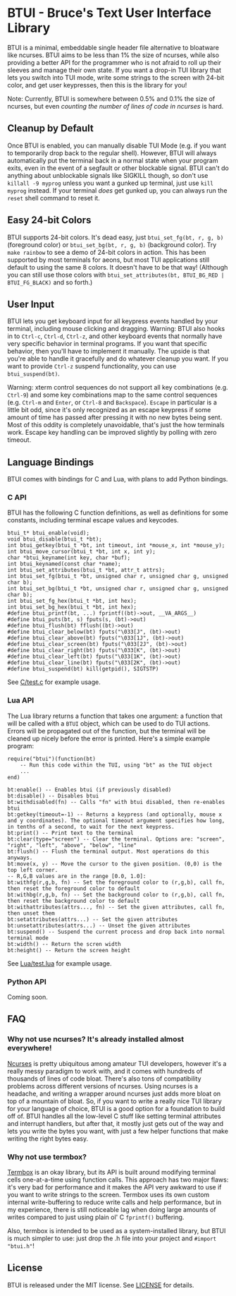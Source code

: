 # BTUI - Bruce's Text User Interface Library

BTUI is a minimal, embeddable single header file alternative to bloatware like
ncurses. BTUI aims to be less than 1% the size of ncurses, while also providing
a better API for the programmer who is not afraid to roll up their sleeves and
manage their own state. If you want a drop-in TUI library that lets you switch
into TUI mode, write some strings to the screen with 24-bit color, and get user
keypresses, then this is the library for you!

Note: Currently, BTUI is somewhere between 0.5% and 0.1% the size of ncurses,
but even *counting the number of lines of code in ncurses* is hard.

## Cleanup by Default

Once BTUI is enabled, you can manually disable TUI Mode (e.g. if you want to
temporarily drop back to the regular shell). However, BTUI will always
automatically put the terminal back in a normal state when your program exits,
even in the event of a segfault or other blockable signal. BTUI can't do
anything about unblockable signals like SIGKILL though, so don't use `killall
-9 myprog` unless you want a gunked up terminal, just use `kill myprog`
instead. If your terminal *does* get gunked up, you can always run the `reset`
shell command to reset it.

## Easy 24-bit Colors

BTUI supports 24-bit colors. It's dead easy, just `btui_set_fg(bt, r, g, b)`
(foreground color) or `btui_set_bg(bt, r, g, b)` (background color). Try `make
rainbow` to see a demo of 24-bit colors in action. This has been supported by
most terminals for aeons, but most TUI applications still default to using the
same 8 colors. It doesn't have to be that way! (Although you can still use
those colors with `btui_set_attributes(bt, BTUI_BG_RED | BTUI_FG_BLACK)` and so
forth.)

## User Input

BTUI lets you get keyboard input for all keypress events handled by your
terminal, including mouse clicking and dragging. Warning: BTUI also hooks in to
`Ctrl-c`, `Ctrl-d`, `Ctrl-z`, and other keyboard events that normally have very
specific behavior in terminal programs. If you want that specific behavior,
then you'll have to implement it manually. The upside is that you're able to
handle it gracefully and do whatever cleanup you want. If you want to provide
`Ctrl-z` suspend functionality, you can use `btui_suspend(bt)`.

Warning: xterm control sequences do not support all key combinations (e.g.
`Ctrl-9`) and some key combinations map to the same control sequences (e.g.
`Ctrl-m` and `Enter`, or `Ctrl-8` and `Backspace`). `Escape` in particular is a
little bit odd, since it's only recognized as an escape keypress if some amount
of time has passed after pressing it with no new bytes being sent. Most of this
oddity is completely unavoidable, that's just the how terminals work. Escape
key handling can be improved slightly by polling with zero timeout.

## Language Bindings

BTUI comes with bindings for C and Lua, with plans to add Python bindings.

### C API

BTUI has the following C function definitions, as well as definitions for some
constants, including terminal escape values and keycodes.

    btui_t* btui_enable(void);
    void btui_disable(btui_t *bt);
    int btui_getkey(btui_t *bt, int timeout, int *mouse_x, int *mouse_y);
    int btui_move_cursor(btui_t *bt, int x, int y);
    char *btui_keyname(int key, char *buf);
    int btui_keynamed(const char *name);
    int btui_set_attributes(btui_t *bt, attr_t attrs);
    int btui_set_fg(btui_t *bt, unsigned char r, unsigned char g, unsigned char b);
    int btui_set_bg(btui_t *bt, unsigned char r, unsigned char g, unsigned char b);
    int btui_set_fg_hex(btui_t *bt, int hex);
    int btui_set_bg_hex(btui_t *bt, int hex);
    #define btui_printf(bt, ...) fprintf((bt)->out, __VA_ARGS__)
    #define btui_puts(bt, s) fputs(s, (bt)->out)
    #define btui_flush(bt) fflush((bt)->out)
    #define btui_clear_below(bt) fputs("\033[J", (bt)->out)
    #define btui_clear_above(bt) fputs("\033[1J", (bt)->out)
    #define btui_clear_screen(bt) fputs("\033[2J", (bt)->out)
    #define btui_clear_right(bt) fputs("\033[K", (bt)->out)
    #define btui_clear_left(bt) fputs("\033[1K", (bt)->out)
    #define btui_clear_line(bt) fputs("\033[2K", (bt)->out)
    #define btui_suspend(bt) kill(getpid(), SIGTSTP)

See [C/test.c](C/test.c) for example usage.

### Lua API

The Lua library returns a function that takes one argument: a function that will
be called with a `BTUI` object, which can be used to do TUI actions. Errors will
be propagated out of the function, but the terminal will be cleaned up nicely
before the error is printed. Here's a simple example program:

    require("btui")(function(bt)
        -- Run this code within the TUI, using "bt" as the TUI object
        ...
    end)

    bt:enable() -- Enables btui (if previously disabled)
    bt:disable() -- Disables btui
    bt:withdisabled(fn) -- Calls "fn" with btui disabled, then re-enables btui
    bt:getkey(timeout=-1) -- Returns a keypress (and optionally, mouse x and y coordinates). The optional timeout argument specifies how long, in tenths of a second, to wait for the next keypress.
    bt:print() -- Print text to the terminal
    bt:clear(type="screen") -- Clear the terminal. Options are: "screen", "right", "left", "above", "below", "line"
    bt:flush() -- Flush the terminal output. Most operations do this anyways.
    bt:move(x, y) -- Move the cursor to the given position. (0,0) is the top left corner.
    -- R,G,B values are in the range [0.0, 1.0]:
    bt:withfg(r,g,b, fn) -- Set the foreground color to (r,g,b), call fn, then reset the foreground color to default
    bt:withbg(r,g,b, fn) -- Set the background color to (r,g,b), call fn, then reset the background color to default
    bt:withattributes(attrs..., fn) -- Set the given attributes, call fn, then unset them
    bt:setattributes(attrs...) -- Set the given attributes
    bt:unsetattributes(attrs...) -- Unset the given attributes
    bt:suspend() -- Suspend the current process and drop back into normal terminal mode
    bt:width() -- Return the scren width
    bt:height() -- Return the screen height

See [Lua/test.lua](Lua/test.lua) for example usage.

### Python API

Coming soon.

## FAQ

### Why not use ncurses? It's already installed almost everywhere!

[Ncurses](https://invisible-island.net/ncurses/) is pretty ubiquitous among
amateur TUI developers, however it's a really messy paradigm to work with, and
it comes with hundreds of thousands of lines of code bloat. There's also tons
of compatibility problems across different versions of ncurses. Using ncurses
is a headache, and writing a wrapper around ncurses just adds more bloat on top
of a mountain of bloat. So, if you want to write a really nice TUI library for
your language of choice, BTUI is a good option for a foundation to build off
of. BTUI handles all the low-level C stuff like setting terminal attributes and
interrupt handlers, but after that, it mostly just gets out of the way and lets
you write the bytes you want, with just a few helper functions that make
writing the right bytes easy.

### Why not use termbox?

[Termbox](https://github.com/nsf/termbox) is an okay library, but its API is
built around modifying terminal cells one-at-a-time using function calls. This
approach has two major flaws: it's very bad for performance and it makes the
API very awkward to use if you want to write strings to the screen. Termbox
uses its own custom internal write-buffering to reduce write calls and help
performance, but in my experience, there is still noticeable lag when doing
large amounts of writes compared to just using plain ol' C `fprintf()`
buffering.

Also, termbox is intended to be used as a system-installed library, but BTUI is
much simpler to use: just drop the .h file into your project and `#import
"btui.h"`!

## License

BTUI is released under the MIT license. See [LICENSE](LICENSE) for details.
